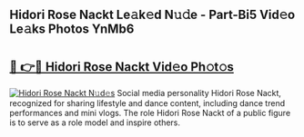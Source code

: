 ## Hidori Rose Nackt Le𝚊k𝚎d N𝚞𝚍e - Part-Bi5 Vid𝚎o Le𝚊ks Photos YnMb6

# <h2><a href="http://fb2mqg.evod.top/?m=Hidori+Rose+Nackt">🔗 👉🔴 Hidori Rose Nackt Vid𝚎o Ph𝚘t𝚘s</a></h2>

[![Hidori Rose Nackt N𝚞d𝚎s](https://i.imgur.com/8V9OHl7.gif)](http://fb2mqg.evod.top/?m=Hidori+Rose+Nackt)
Social media personality Hidori Rose Nackt, recognized for sharing lifestyle and dance content, including dance trend performances and mini vlogs. The role Hidori Rose Nackt of a public figure is to serve as a role model and inspire others. 
